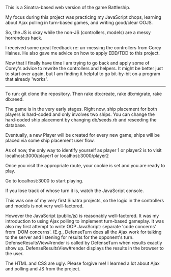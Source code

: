 
This is a Sinatra-based web version of the game Battleship.

My focus during this project was practicing my JavaScript chops, learning about Ajax polling in turn-based games,
and writing good/clear OOJS.

So, the JS is okay while the non-JS (controllers, models) are a messy horrendous hack.

I received some great feedback re: un-messing the controllers from Corey Haines. He also gave me advice on how to apply EDD/TDD to this project.

Now that I finally have time I am trying to go back and apply some of Corey's advice to rewrite the controllers and helpers. It might be better just to start over again, but I am finding it helpful to go bit-by-bit on a program that already 'works'.

-------------------------------------------------------------------------------------------------------------

To run: git clone the repository. Then rake db:create, rake db:migrate, rake db:seed.

The game is in the very early stages. Right now, ship placement for both players is hard-coded and only involves two ships.
You can change the hard-coded ship placement by changing db/seeds.rb and reseeding the database.

Eventually, a new Player will be created for every new game; ships will be placed via some ship placement user flow.

As of now, the only way to identify yourself as player 1 or player2 is to visit localhost:3000/player1 or localhost:3000/player2

Once you visit the appropriate route, your cookie is set and you are ready to play.

Go to localhost:3000 to start playing.

If you lose track of whose turn it is, watch the JavaScript console.

This was one of my very first Sinatra projects, so the logic in the controllers and models is not very well-factored.

However the JavaScript (public/js) is reasonably well-factored. It was my introduction to using Ajax polling to 
implement turn-based gameplay. It was also my first attempt to write OOP JavaScript: separate 'code concerns'
from 'DOM concerns'. (E.g., DefenseTurn does all the Ajax work for talking to the server and listening for 
results for the opponent's turn. DefenseResultsView#render is called by DefenseTurn when results exactly show up.
DefenseResultsView#render displays the results in the browser to the user.

The HTML and CSS are ugly. Please forgive me! I learned a lot about Ajax and polling and JS from the project.
